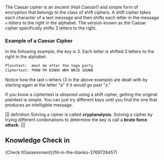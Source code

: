 The Caesar cipher is an ancient *(Hail Caesar!)* and simple form of encryption that belongs to the class of shift ciphers. A shift cipher takes each character of a text message and then shifts each letter in the message `n` letters to the right in the alphabet. The version known as the Caesar cipher specifically shifts 3 letters to the right.  

### Example of a Caesar Cipher
In the following example, the *key* is 3. Each letter is shifted 3 letters to the right in the alphabet.

```bash
Plaintext:  meet me after the toga party
Ciphertext: PHHW PH DIWHU WKH WRJD SDUWB
```



Notice how the last `n` letters (3 in the above example) are dealt with by starting again at the letter "a" if it would go past "z."

If you know a ciphertext is obtained using a shift cipher, getting the original plaintext is simple. You can just try different keys until you find the one that produces an intelligible message. 

||| definition 
 Solving a cipher is called  **cryptanalysis.**
 Solving a cipher by trying different combinations to determine the key is call a **brute force attack.**
|||

## Knowledge Check in 
{Check It!|assessment}(fill-in-the-blanks-3769728457)
